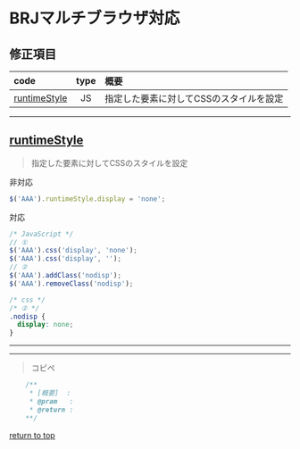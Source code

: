 # **BRJ**マルチブラウザ対応

## **修正項目**

|code|type|概要|
|:--|:--:|:--|
|[runtimeStyle](#runtimeStyle)|JS|指定した要素に対してCSSのスタイルを設定|

------------------------------
## **[runtimeStyle](https://js.studio-kingdom.com/jquery/css/css)**
> 指定した要素に対してCSSのスタイルを設定

非対応
``` JavaScript
$('AAA').runtimeStyle.display = 'none';
```
対応
``` JavaScript
/* JavaScript */
// ①
$('AAA').css('display', 'none');
$('AAA').css('display', '');
// ②
$('AAA').addClass('nodisp');
$('AAA').removeClass('nodisp');
```
``` css
/* css */
/* ② */
.nodisp {
  display: none;
}
```
------------------------------








------------------------------
> コピペ
``` JavaScript
	/**
	 * [概要]  :
	 * @pram   :
	 * @return :
	**/
```

[return to top](#修正項目)